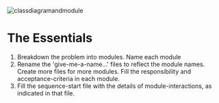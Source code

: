 ![classdiagramandmodule](https://user-images.githubusercontent.com/68475914/90953447-49523c00-e489-11ea-938b-ae4dd6758d8b.gif)
# The Essentials

1. Breakdown the problem into modules. Name each module
1. Rename the 'give-me-a-name...' files to reflect the module names.
Create more files for more modules.
Fill the responsibility and acceptance-criteria in each module.
1. Fill the sequence-start file with the details of module-interactions,
as indicated in that file.
